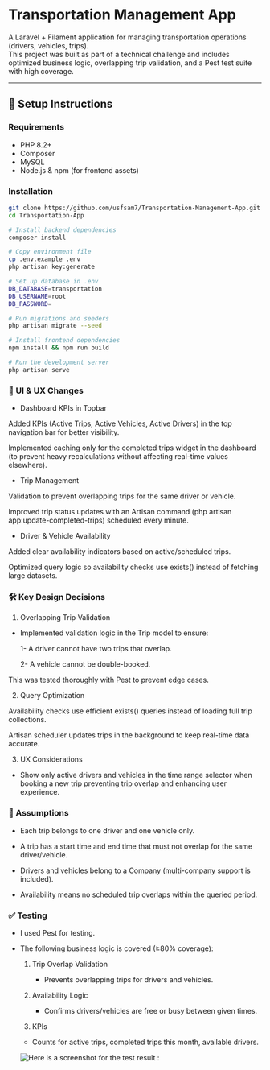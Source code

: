 # Transportation Management App

A Laravel + Filament application for managing transportation operations (drivers, vehicles, trips).  
This project was built as part of a technical challenge and includes optimized business logic, overlapping trip validation, and a Pest test suite with high coverage.

---

## 🚀 Setup Instructions

### Requirements
- PHP 8.2+
- Composer
- MySQL
- Node.js & npm (for frontend assets)

### Installation
```bash
git clone https://github.com/usfsam7/Transportation-Management-App.git
cd Transportation-App

# Install backend dependencies
composer install

# Copy environment file
cp .env.example .env
php artisan key:generate

# Set up database in .env
DB_DATABASE=transportation
DB_USERNAME=root
DB_PASSWORD=

# Run migrations and seeders
php artisan migrate --seed

# Install frontend dependencies
npm install && npm run build

# Run the development server
php artisan serve
```
### 🎨 UI & UX Changes

- Dashboard KPIs in Topbar

Added KPIs (Active Trips, Active Vehicles, Active Drivers) in the top navigation bar for better visibility.

Implemented caching only for the completed trips widget in the dashboard (to prevent heavy recalculations without affecting real-time values elsewhere).

- Trip Management

Validation to prevent overlapping trips for the same driver or vehicle.

Improved trip status updates with an Artisan command (php artisan app:update-completed-trips) scheduled every minute.

- Driver & Vehicle Availability

Added clear availability indicators based on active/scheduled trips.

Optimized query logic so availability checks use exists() instead of fetching large datasets.


### 🛠 Key Design Decisions
1. Overlapping Trip Validation

 - Implemented validation logic in the Trip model to ensure:

   1- A driver cannot have two trips that overlap.

   2- A vehicle cannot be double-booked.

This was tested thoroughly with Pest to prevent edge cases.

2. Query Optimization

Availability checks use efficient exists() queries instead of loading full trip collections.

Artisan scheduler updates trips in the background to keep real-time data accurate.

3. UX Considerations

- Show only active drivers and vehicles in the time range selector when booking a new trip preventing trip overlap and enhancing user experience.

### 📌 Assumptions

 - Each trip belongs to one driver and one vehicle only.

- A trip has a start time and end time that must not overlap for the same driver/vehicle.

- Drivers and vehicles belong to a Company (multi-company support is included).

- Availability means no scheduled trip overlaps within the queried period.

### ✅ Testing

  - I used Pest for testing.
  - The following business logic is covered (≥80% coverage):
    1. Trip Overlap Validation
       - Prevents overlapping trips for drivers and vehicles.

    2. Availability Logic
       - Confirms drivers/vehicles are free or busy between given times.

    3. KPIs
      - Counts for active trips, completed trips this month, available drivers.

    ![Here is a screenshot for the test result : ](https://drive.google.com/file/d/10U-h0-bIhxgG9O8IqV5dk1dEzwg6U5XZ/view?usp=sharing)

